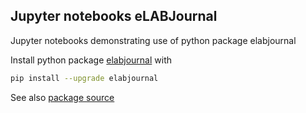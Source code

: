 ## Jupyter notebooks eLABJournal 

Jupyter notebooks demonstrating use of python package elabjournal

Install python package [elabjournal](https://pypi.org/project/elabjournal/) with

```bash
pip install --upgrade elabjournal
```

See also [package source](https://github.com/matthijsbrouwer/elabjournal-python)

